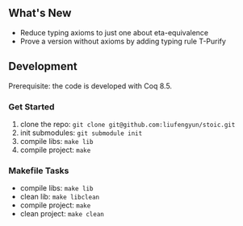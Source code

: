 ## What's New

- Reduce typing axioms to just one about eta-equivalence
- Prove a version without axioms by adding typing rule T-Purify

## Development

Prerequisite: the code is developed with Coq 8.5.

### Get Started

1. clone the repo: `git clone git@github.com:liufengyun/stoic.git`
1. init submodules: `git submodule init`
1. compile libs: `make lib`
1. compile project: `make`

### Makefile Tasks

- compile libs: `make lib`
- clean lib: `make libclean`
- compile project: `make`
- clean project: `make clean`

